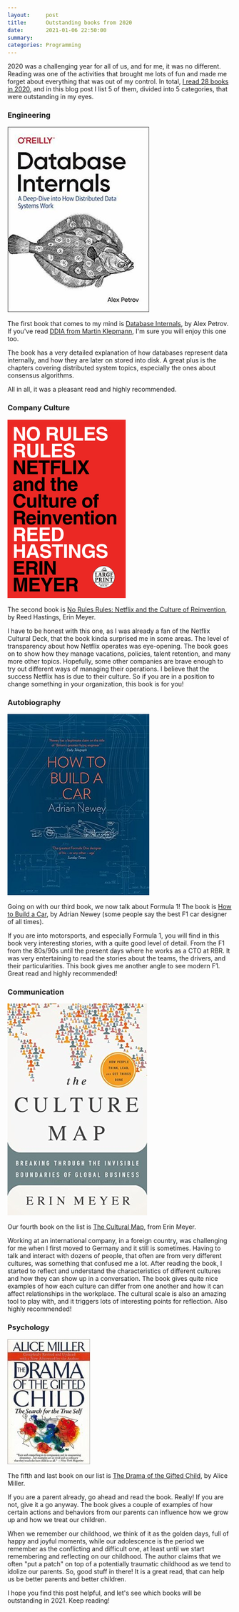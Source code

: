 ```yaml
---
layout:     post
title:      Outstanding books from 2020
date:       2021-01-06 22:50:00
summary:
categories: Programming
---
```


2020 was a challenging year for all of us, and for me, it was no different. Reading was one of the activities that brought me lots of fun and made me forget about everything that was out of my control. In total, [I read 28 books in 2020](https://www.goodreads.com/user/year_in_books/2020/44680386), and in this blog post I list 5 of them, divided into 5 categories, that were outstanding in my eyes.

### Engineering

![](/images/database-internals.jpg)


The first book that comes to my mind is [Database Internals](https://www.goodreads.com/book/show/44647144-database-internals), by Alex Petrov. If you've read [DDIA from Martin Klepmann](https://www.goodreads.com/book/show/23463279-designing-data-intensive-applications), I'm sure you will enjoy this one too.

The book has a very detailed explanation of how databases represent data internally, and how they are later on stored into disk. A great plus is the chapters covering distributed system topics, especially the ones about consensus algorithms.

All in all, it was a pleasant read and highly recommended.

### Company Culture

![](/images/no-rule-rules.jpg)

The second book is [No Rules Rules: Netflix and the Culture of Reinvention](https://www.goodreads.com/book/show/49099937-no-rules-rules), by Reed Hastings, Erin Meyer.

I have to be honest with this one, as I was already a fan of the Netflix Cultural Deck, that the book kinda surprised me in some areas. The level of transparency about how Netflix operates was eye-opening. The book goes on to show how they manage vacations, policies, talent retention, and many more other topics. Hopefully, some other companies are brave enough to try out different ways of managing their operations. I believe that the success Netflix has is due to their culture. So if you are in a position to change something in your organization, this book is for you!

### Autobiography

![](/images/how-to-build-a-car.jpg)

Going on with our third book, we now talk about Formula 1! The book is [How to Build a Car](https://www.goodreads.com/book/show/35657708-how-to-build-a-car), by Adrian Newey (some people say the best F1 car designer of all times).

If you are into motorsports, and especially Formula 1, you will find in this book very interesting stories, with a quite good level of detail. From the F1 from the 80s/90s until the present days where he works as a CTO at RBR. It was very entertaining to read the stories about the teams, the drivers, and their particularities. This book gives me another angle to see modern F1. Great read and highly recommended!

### Communication

![](images/cultural-map.jpg)

Our fourth book on the list is [The Cultural Map](https://www.goodreads.com/book/show/22085568-the-culture-map), from Erin Meyer.

Working at an international company, in a foreign country, was challenging for me when I first moved to Germany and it still is sometimes. Having to talk and interact with dozens of people, that often are from very different cultures, was something that confused me a lot. After reading the book, I started to reflect and understand the characteristics of different cultures and how they can show up in a conversation. The book gives quite nice examples of how each culture can differ from one another and how it can affect relationships in the workplace. The cultural scale is also an amazing tool to play with, and it triggers lots of interesting points for reflection. Also highly recommended!

### Psychology

![](/images/gifted-child.jpg)

The fifth and last book on our list is [The Drama of the Gifted Child](https://www.goodreads.com/book/show/4887.The_Drama_of_the_Gifted_Child), by Alice Miller.

If you are a parent already, go ahead and read the book. Really! If you are not, give it a go anyway. The book gives a couple of examples of how certain actions and behaviors from our parents can influence how we grow up and how we treat our children.

When we remember our childhood, we think of it as the golden days, full of happy and joyful moments, while our adolescence is the period we remember as the conflicting and difficult one, at least until we start remembering and reflecting on our childhood. The author claims that we often "put a patch" on top of a potentially traumatic childhood as we tend to idolize our parents. So, good stuff in there! It is a great read, that can help us be better parents and better children.

I hope you find this post helpful, and let's see which books will be outstanding in 2021. Keep reading!
